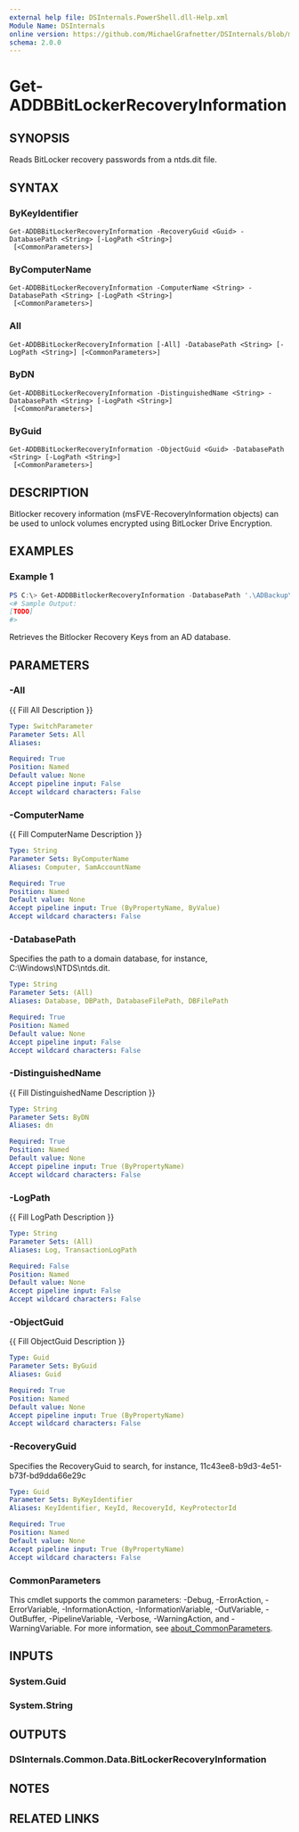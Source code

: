 ```yaml
---
external help file: DSInternals.PowerShell.dll-Help.xml
Module Name: DSInternals
online version: https://github.com/MichaelGrafnetter/DSInternals/blob/master/Documentation/PowerShell/Get-ADDBBitlockerRecoveryInformation.md
schema: 2.0.0
---
```


# Get-ADDBBitLockerRecoveryInformation

## SYNOPSIS
Reads BitLocker recovery passwords from a ntds.dit file.

## SYNTAX

### ByKeyIdentifier
```
Get-ADDBBitLockerRecoveryInformation -RecoveryGuid <Guid> -DatabasePath <String> [-LogPath <String>]
 [<CommonParameters>]
```

### ByComputerName
```
Get-ADDBBitLockerRecoveryInformation -ComputerName <String> -DatabasePath <String> [-LogPath <String>]
 [<CommonParameters>]
```

### All
```
Get-ADDBBitLockerRecoveryInformation [-All] -DatabasePath <String> [-LogPath <String>] [<CommonParameters>]
```

### ByDN
```
Get-ADDBBitLockerRecoveryInformation -DistinguishedName <String> -DatabasePath <String> [-LogPath <String>]
 [<CommonParameters>]
```

### ByGuid
```
Get-ADDBBitLockerRecoveryInformation -ObjectGuid <Guid> -DatabasePath <String> [-LogPath <String>]
 [<CommonParameters>]
```

## DESCRIPTION

Bitlocker recovery information (msFVE-RecoveryInformation objects) can be used to unlock volumes encrypted using BitLocker Drive Encryption. 

## EXAMPLES

### Example 1
```powershell
PS C:\> Get-ADDBBitlockerRecoveryInformation -DatabasePath '.\ADBackup\Active Directory\ntds.dit'
<# Sample Output:
[TODO]
#>
```

Retrieves the Bitlocker Recovery Keys from an AD database.

## PARAMETERS

### -All
{{ Fill All Description }}

```yaml
Type: SwitchParameter
Parameter Sets: All
Aliases:

Required: True
Position: Named
Default value: None
Accept pipeline input: False
Accept wildcard characters: False
```

### -ComputerName
{{ Fill ComputerName Description }}

```yaml
Type: String
Parameter Sets: ByComputerName
Aliases: Computer, SamAccountName

Required: True
Position: Named
Default value: None
Accept pipeline input: True (ByPropertyName, ByValue)
Accept wildcard characters: False
```

### -DatabasePath
Specifies the path to a domain database, for instance, C:\Windows\NTDS\ntds.dit.

```yaml
Type: String
Parameter Sets: (All)
Aliases: Database, DBPath, DatabaseFilePath, DBFilePath

Required: True
Position: Named
Default value: None
Accept pipeline input: False
Accept wildcard characters: False
```

### -DistinguishedName
{{ Fill DistinguishedName Description }}

```yaml
Type: String
Parameter Sets: ByDN
Aliases: dn

Required: True
Position: Named
Default value: None
Accept pipeline input: True (ByPropertyName)
Accept wildcard characters: False
```

### -LogPath
{{ Fill LogPath Description }}

```yaml
Type: String
Parameter Sets: (All)
Aliases: Log, TransactionLogPath

Required: False
Position: Named
Default value: None
Accept pipeline input: False
Accept wildcard characters: False
```

### -ObjectGuid
{{ Fill ObjectGuid Description }}

```yaml
Type: Guid
Parameter Sets: ByGuid
Aliases: Guid

Required: True
Position: Named
Default value: None
Accept pipeline input: True (ByPropertyName)
Accept wildcard characters: False
```

### -RecoveryGuid
Specifies the RecoveryGuid to search, for instance, 11c43ee8-b9d3-4e51-b73f-bd9dda66e29c

```yaml
Type: Guid
Parameter Sets: ByKeyIdentifier
Aliases: KeyIdentifier, KeyId, RecoveryId, KeyProtectorId

Required: True
Position: Named
Default value: None
Accept pipeline input: True (ByPropertyName)
Accept wildcard characters: False
```

### CommonParameters
This cmdlet supports the common parameters: -Debug, -ErrorAction, -ErrorVariable, -InformationAction, -InformationVariable, -OutVariable, -OutBuffer, -PipelineVariable, -Verbose, -WarningAction, and -WarningVariable. For more information, see [about_CommonParameters](http://go.microsoft.com/fwlink/?LinkID=113216).

## INPUTS

### System.Guid

### System.String

## OUTPUTS

### DSInternals.Common.Data.BitLockerRecoveryInformation

## NOTES

## RELATED LINKS
